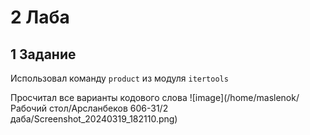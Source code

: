 # 2 Лаба
## 1 Задание
Использовал команду `product` из модуля `itertools`

Просчитал все варианты кодового слова
![image](/home/maslenok/Рабочий стол/Арсланбеков 606-31/2 даба/Screenshot_20240319_182110.png)
